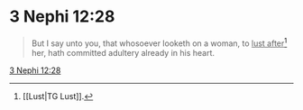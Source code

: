 # 3 Nephi 12:28

> But I say unto you, that whosoever looketh on a woman, to <u>lust after</u>[^a] her, hath committed adultery already in his heart.

[3 Nephi 12:28](https://www.churchofjesuschrist.org/study/scriptures/bofm/3-ne/12?lang=eng&id=p28#p28)


[^a]: [[Lust|TG Lust]].  
